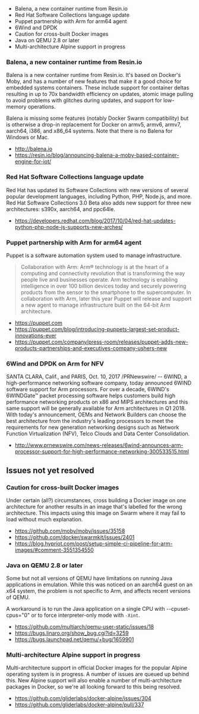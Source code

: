 * Balena, a new container runtime from Resin.io
* Red Hat Software Collections language update
* Puppet partnership with Arm for arm64 agent
* 6Wind and DPDK
* Caution for cross-built Docker images
* Java on QEMU 2.8 or later
* Multi-architecture Alpine support in progress

### Balena, a new container runtime from Resin.io

Balena is a new container runtime from Resin.io. It's based
on Docker's Moby, and has a number of new features that
make it a good choice for embedded systems containers.
These include support for container deltas resulting
in up to 70x bandwidth efficiency on updates, atomic
image pulling to avoid problems with glitches during
updates, and support for low-memory operations.

Balena is missing some features (notably Docker Swarm
compatibility) but is otherwise a drop-in replacement
for Docker on armv5, armv6, armv7, aarch64, i386, and x86_64
systems. Note that there is no Balena for Windows or Mac.

* http://balena.io
* https://resin.io/blog/announcing-balena-a-moby-based-container-engine-for-iot/

### Red Hat Software Collections language update

Red Hat has updated its Software Collections with new
versions of several popular development languages,
including Python, PHP, Node.js, and more.  
Red Hat Software Collections 3.0 Beta also adds new
support for three new architectures: s390x, aarch64, and ppc64le.

* https://developers.redhat.com/blog/2017/10/04/red-hat-updates-python-php-node-js-supports-new-arches/

### Puppet partnership with Arm for arm64 agent

Puppet is a software automation system used to 
manage infrastructure.
 
> Collaboration with Arm: Arm® technology is at the heart of a computing
and connectivity revolution that is transforming the way people
live and businesses operate. Arm technology is enabling intelligence
in over 100 billion devices today and securely powering products
from the sensor to the smartphone to the supercomputer. In collaboration
with Arm, later this year Puppet will release and support a new
agent to manage infrastructure built on the 64-bit Arm architecture.

* https://puppet.com
* https://puppet.com/blog/introducing-puppets-largest-set-product-innovations-ever
* https://puppet.com/company/press-room/releases/puppet-adds-new-products-partnerships-and-executives-company-ushers-new

### 6Wind and DPDK on Arm for NFV

SANTA CLARA, Calif., and PARIS, Oct. 10, 2017 /PRNewswire/ -- 6WIND,
a high-performance networking software company, today announced
6WIND software support for Arm processors. For over a decade, 6WIND's
6WINDGate™ packet processing software helps customers build high
performance networking products on x86 and MIPS architectures and
this same support will be generally available for Arm architectures
in Q1 2018. With today's announcement, OEMs and Network Builders
can choose the best architecture from the industry's leading
processors to meet the requirements for new generation networking
designs such as Network Function Virtualization (NFV), Telco Clouds
and Data Center Consolidation.

* http://www.prnewswire.com/news-releases/6wind-announces-arm-processor-support-for-high-performance-networking-300533515.html
 
## Issues not yet resolved

### Caution for cross-built Docker images

Under certain (all?) circumstances, cross building a Docker image on one
architecture for another results in an image that's labelled for
the wrong architecture. This impacts using this image on Swarm
where it may fail to load without much explanation.

* https://github.com/moby/moby/issues/35158
* https://github.com/docker/swarmkit/issues/2401
* https://blog.hypriot.com/post/setup-simple-ci-pipeline-for-arm-images/#comment-3551354550

### Java on QEMU 2.8 or later

Some but not all versions of QEMU have limitations on
running Java applications in emulation. While this was
noticed on an aarch64 guest on an x64 system, the problem
is not specific to Arm, and affects recent versions of QEMU.

A workaround is to run the Java application on a single
CPU with --cpuset-cpus="0"
or to force interpreter-only mode with `-Xint`.

* https://github.com/multiarch/qemu-user-static/issues/18
* https://bugs.linaro.org/show_bug.cgi?id=3259
* https://bugs.launchpad.net/qemu/+bug/1659901

### Multi-architecture Alpine support in progress

Multi-architecture support in official Docker images for
the popular Alpine operating system is in progress.
A number of issues are queued up behind this. New
Alpine support will also enable a number of multi-architecture
packages in Docker, so we're all looking forward to this
being resolved.

* https://github.com/gliderlabs/docker-alpine/issues/304
* https://github.com/gliderlabs/docker-alpine/pull/337


